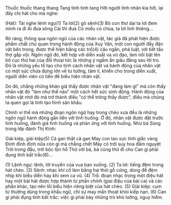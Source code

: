 Thuốc thuốc thang thang
Tang tình tình tang
Hỡi người tình nhân kia hỡi, lại đây chị hát cho mà nghe:

(Hát):
Tài nghe lệnh ngự(1)
Ta lơi(2) gõ sênh(3)
Bỏ con thơ dại ta lơi đem mình ra đi
Ai đưa sông Cái thì đưa
Có miếu có chùa, ta lơi linh thiêng...

Rõ ràng, thông qua ngôn ngữ của các nhân vật, tác giả đã phát hiện được phẩm chất chủ quan trong hành động của Xuy Vân, một con người đầy đặn vật bên trong, được thể hiện bằng các trổ(4) câu ngắn, phá luật, với tiết tấu thơ gấp vội. Ngôn ngữ đó, kết hợp với diễn xuất va vũ đạo, làm nổi bật lên bố cục thứ hai của đối thoại tức là những ý ngầm ẩn giấu đằng sau lời tro. Đó là những yếu tố tạo cho tính cách nhân vật và hành động của nhân vật có một sức chứa đựng lớn về tư tưởng, tâm lí, khiến cho trong diễn xuất, người diễn viên có tiền đề biểu hiện nhân vật.

Do đó, chẳng những khán giả thấy được nhân vật "đang làm gì" mà còn thấy nhân vật đó "làm như thế nào" một cách hết sức sinh động. Hành động của nhân vật nhờ đó mà trở thành điều "có thể trông thấy được", điều mà chúng ta quen gọi là tính tạo hình sân khấu.

Chính vì thế mà những đoạn ngôn ngữ hay trong chèo xưa đều là những ngôn ngữ hành động gắn liền với tình huống. Ở đó, nhân vật được đặt trước tình huống, đánh giá tình huống và phản ứng với tình huống. Như bà Sùng trong lớp đánh Thị Kính:

Giải kiệp, giải kiệp(5)
Cả gan thật cả gan
May con tao sực tỉnh giấc vàng
Đình đình đình nữa còn gì mà chẳng chết
Mày có trời suy hoa đắm nguyệt
Trời trong đầu, trời bộc lộn hồ
Thử với bà, bà cũng thử đi cho
Can gì phải đụng tình bất trắc(6)...

(1) Lệnh ngự: lệnh, lời truyền của vua ban xuống.
(2) Ta lơi: tiếng đệm trong hát chèo.
(3) Sênh: nhạc khí cổ làm bằng hai thỏi gỗ cứng, dùng để đệm nhịp khi biểu diễn hay khi xem ca vũ.
(4) Trổ: đoạn nhạc trong một điệu hát hay một bài hát được hợp thành từ phần chính (giai điệu của bài ca) và các phần khác, tạo nên lối biểu hiện riêng biệt của hát chèo.
(5) Giải kiệp: cụm từ thường dùng trong khẩu ngữ, chỉ sự may mắn thoát khỏi kiếp nạn.
(6) Can gì phải đụng tình bất trắc: việc gì phải bày những trò khó lường, nguy hiểm.